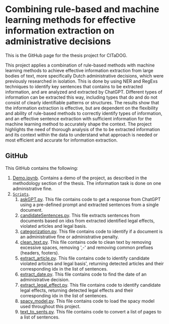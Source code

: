 # Combining rule-based and machine learning methods for effective information extraction on administrative decisions  

This is the GitHub page for the thesis project for CITaDOG. 

This project applies a combination of rule-based methods with machine learning methods to achieve effective information extraction from large bodies of text, more specifically Dutch administrative decisions, which were previously researched in isolation. This is done by using NER and RegExs techniques to identify key sentences that contains to be extracted information, and are analyzed and extracted by ChatGPT. Different types of information can be extracted this way, including types that do and do not consist of clearly identifiable patterns or structures. The results show that the information extraction is effective, but are dependent on the flexibility and ability of rule-based methods to correctly identify types of information, and an effective sentence extraction with sufficient information for the machine learning method to accurately shape the context. The project highlights the need of thorough analysis of the to be extracted information and its context within the data to understand what approach is needed or most efficient and accurate for information extraction.

## GitHub

This GitHub contains the following:

1) [Demo.ipynb](https://github.com/Harry-Nan/IE-administrative-decisions/blob/main/demo.ipynb). Contains a demo of the project, as described in the methodology section of the thesis. The information task is done on one administrative fine.
2) [`Scripts`](./scripts).
    1) [askGPT.py](https://github.com/Harry-Nan/IE-administrative-decisions/blob/main/scripts/askGPT.py). This file contains code to get a response from ChatGPT using a pre-defined prompt and extracted sentences from a single document.
    2) [candidateSentences.py](https://github.com/Harry-Nan/IE-administrative-decisions/blob/main/scripts/candidateSentences.py). This file extracts sentences from documents based on idxs from extracted identified legal effects, violated articles and legal basis.
    3) [categorization.py](https://github.com/Harry-Nan/IE-administrative-decisions/blob/main/scripts/categorization.py). This file contains code to identify if a document is an administrative fine or administrative penalty.
    4) [clean_text.py](https://github.com/Harry-Nan/IE-administrative-decisions/blob/main/scripts/clean_text.py). This file contains code to clean text by removing excessive spaces, removing ',-' and removing common prefixes (headers, footers).
    5) [extract_article.py](https://github.com/Harry-Nan/IE-administrative-decisions/blob/main/scripts/extract_article.py). This file contains code to identify candidate violated articles and legal basis', returning detected articles and their corresponding idx in the list of sentences.
    6) [extract_date.py](https://github.com/Harry-Nan/IE-administrative-decisions/blob/main/scripts/extract_date.py). This file contains code to find the date of an administrative decision.
    7) [extract_legal_effect.py](https://github.com/Harry-Nan/IE-administrative-decisions/blob/main/scripts/extract_legal_effect.py). This file contains code to identify candidate legal effects, returning detected legal effects and their corresponding idx in the list of sentences.
    8) [spacy_model.py](https://github.com/Harry-Nan/IE-administrative-decisions/blob/main/scripts/spacy_model.py). This file contains code to load the spacy model used throughout this project.
    9) [text_to_sents.py](https://github.com/Harry-Nan/IE-administrative-decisions/blob/main/scripts/text_to_sents.py). This file contains code to convert a list of pages to a list of sentences.


